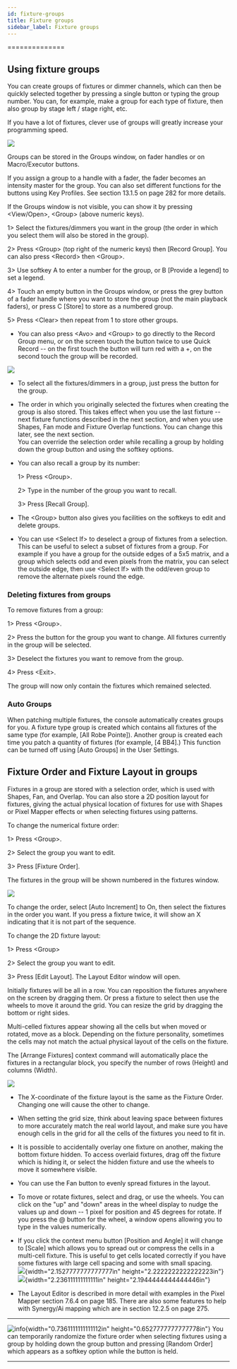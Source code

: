```yaml
---
id: fixture-groups 
title: Fixture groups
sidebar_label: Fixture groups
---
```

==============

Using fixture groups
--------------------

You can create groups of fixtures or dimmer channels, which can then be
quickly selected together by pressing a single button or typing the
group number. You can, for example, make a group for each type of
fixture, then also group by stage left / stage right, etc.

If you have a lot of fixtures, clever use of groups will greatly
increase your programming speed.

![](/docs/images/image166.png)

Groups can be stored in the Groups window, on fader handles or on
Macro/Executor buttons.

If you assign a group to a handle with a fader, the fader becomes an
intensity master for the group. You can also set different functions for
the buttons using Key Profiles. See section 13.1.5 on page 282 for more
details.

If the Groups window is not visible, you can show it by pressing
\<View/Open\>, \<Group\> (above numeric keys).

1\> Select the fixtures/dimmers you want in the group (the order in
which you select them will also be stored in the group).

2\> Press \<Group\> (top right of the numeric keys) then \[Record
Group\]. You can also press \<Record\> then \<Group\>.

3\> Use softkey A to enter a number for the group, or B \[Provide a
legend\] to set a legend.

4\> Touch an empty button in the Groups window, or press the grey button
of a fader handle where you want to store the group (not the main
playback faders), or press C \[Store\] to store as a numbered group.

5\> Press \<Clear\> then repeat from 1 to store other groups.

-   You can also press \<Avo\> and \<Group\> to go directly to the
    Record Group menu, or on the screen touch the button twice to use
    Quick Record -- on the first touch the button will turn red with a
    +, on the second touch the group will be recorded.

![](/docs/images/image78.png)

-   To select all the fixtures/dimmers in a group, just press the button
    for the group.

-   The order in which you originally selected the fixtures when
    creating the group is also stored. This takes effect when you use
    the last fixture -- next fixture functions described in the next
    section, and when you use Shapes, Fan mode and Fixture Overlap
    functions. You can change this later, see the next section.\
    You can override the selection order while recalling a group by
    holding down the group button and using the softkey options.

-   You can also recall a group by its number:

    1\> Press \<Group\>.

    2\> Type in the number of the group you want to recall.

    3\> Press \[Recall Group\].

-   The \<Group\> button also gives you facilities on the softkeys to
    edit and delete groups.

-   You can use \<Select If\> to deselect a group of fixtures from a
    selection. This can be useful to select a subset of fixtures from a
    group. For example if you have a group for the outside edges of a
    5x5 matrix, and a group which selects odd and even pixels from the
    matrix, you can select the outside edge, then use \<Select If\> with
    the odd/even group to remove the alternate pixels round the edge.

### Deleting fixtures from groups

To remove fixtures from a group:

1\> Press \<Group\>.

2\> Press the button for the group you want to change. All fixtures
currently in the group will be selected.

3\> Deselect the fixtures you want to remove from the group.

4\> Press \<Exit\>.

The group will now only contain the fixtures which remained selected.

### Auto Groups

When patching multiple fixtures, the console automatically creates
groups for you. A fixture type group is created which contains all
fixtures of the same type (for example, \[All Robe Pointe\]). Another
group is created each time you patch a quantity of fixtures (for
example, \[4 BB4\].) This function can be turned off using \[Auto
Groups\] in the User Settings.

Fixture Order and Fixture Layout in groups
------------------------------------------

Fixtures in a group are stored with a selection order, which is used
with Shapes, Fan, and Overlap. You can also store a 2D position layout
for fixtures, giving the actual physical location of fixtures for use
with Shapes or Pixel Mapper effects or when selecting fixtures using
patterns.

To change the numerical fixture order:

1\> Press \<Group\>.

2\> Select the group you want to edit.

3\> Press \[Fixture Order\].

The fixtures in the group will be shown numbered in the fixtures window.

![](/docs/images/image167.png)

To change the order, select \[Auto Increment\] to On, then select the
fixtures in the order you want. If you press a fixture twice, it will
show an X indicating that it is not part of the sequence.

To change the 2D fixture layout:

1\> Press \<Group\>

2\> Select the group you want to edit.

3\> Press \[Edit Layout\]. The Layout Editor window will open.

Initially fixtures will be all in a row. You can reposition the fixtures
anywhere on the screen by dragging them. Or press a fixture to select
then use the wheels to move it around the grid. You can resize the grid
by dragging the bottom or right sides.

Multi-celled fixtures appear showing all the cells but when moved or
rotated, move as a block. Depending on the fixture personality,
sometimes the cells may not match the actual physical layout of the
cells on the fixture.

The \[Arrange Fixtures\] context command will automatically place the
fixtures in a rectangular block, you specify the number of rows (Height)
and columns (Width).

![](/docs/images/image168.png)

-   The X-coordinate of the fixture layout is the same as the Fixture
    Order. Changing one will cause the other to change.

-   When setting the grid size, think about leaving space between
    fixtures to more accurately match the real world layout, and make
    sure you have enough cells in the grid for all the cells of the
    fixtures you need to fit in.

-   It is possible to accidentally overlay one fixture on another,
    making the bottom fixture hidden. To access overlaid fixtures, drag
    off the fixture which is hiding it, or select the hidden fixture and
    use the wheels to move it somewhere visible.

-   You can use the Fan button to evenly spread fixtures in the layout.

-   To move or rotate fixtures, select and drag, or use the wheels. You
    can click on the "up" and "down" areas in the wheel display to nudge
    the values up and down -- 1 pixel for position and 45 degrees for
    rotate. If you press the @ button for the wheel, a window opens
    allowing you to type in the values numerically.

-   If you click the context menu button \[Position and Angle\] it will
    change to \[Scale\] which allows you to spread out or compress the
    cells in a multi-cell fixture. This is useful to get cells located
    correctly if you have some fixtures with large cell spacing and some
    with small spacing.\
    ![](/docs/images/image169.png){width="2.1527777777777777in"
    height="2.2222222222222223in"}
    ![](/docs/images/image170.png){width="2.236111111111111in"
    height="2.1944444444444446in"}

-   The Layout Editor is described in more detail with examples in the
    Pixel Mapper section 7.6.4 on page 185. There are also some features
    to help with Synergy/Ai mapping which are in section 12.2.5 on
    page 275.

  --------------------------------------------------------------------------------------------- ------------------------------------------------------------------------------------------------------------------------------------------------------------------------------------------------------------------
  ![info](/docs/images/image6.png){width="0.7361111111111112in" height="0.6527777777777778in"}   You can temporarily randomize the fixture order when selecting fixtures using a group by holding down the group button and pressing \[Random Order\] which appears as a softkey option while the button is held.
  --------------------------------------------------------------------------------------------- ------------------------------------------------------------------------------------------------------------------------------------------------------------------------------------------------------------------


